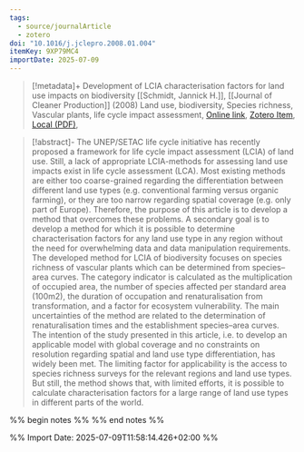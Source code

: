 ```yaml
---
tags:
  - source/journalArticle
  - zotero
doi: "10.1016/j.jclepro.2008.01.004"
itemKey: 9XP79MC4
importDate: 2025-07-09
---
```

>[!metadata]+
> Development of LCIA characterisation factors for land use impacts on biodiversity
> [[Schmidt, Jannick H.]], 
> [[Journal of Cleaner Production]] (2008)
> Land use, biodiversity, Species richness, Vascular plants, life cycle impact assessment, 
> [Online link](https://www.sciencedirect.com/science/article/pii/S0959652608000139), [Zotero Item](zotero://select/library/items/9XP79MC4), [Local (PDF)](file://C:/Users/aburg/Documents/references/zotero/storage/YVVZ8HR6/Schmidt2008_DevelopmentLCIAa.pdf), 

>[!abstract]-
>The UNEP/SETAC life cycle initiative has recently proposed a framework for life cycle impact assessment (LCIA) of land use. Still, a lack of appropriate LCIA-methods for assessing land use impacts exist in life cycle assessment (LCA). Most existing methods are either too coarse-grained regarding the differentiation between different land use types (e.g. conventional farming versus organic farming), or they are too narrow regarding spatial coverage (e.g. only part of Europe). Therefore, the purpose of this article is to develop a method that overcomes these problems. A secondary goal is to develop a method for which it is possible to determine characterisation factors for any land use type in any region without the need for overwhelming data and data manipulation requirements. The developed method for LCIA of biodiversity focuses on species richness of vascular plants which can be determined from species–area curves. The category indicator is calculated as the multiplication of occupied area, the number of species affected per standard area (100m2), the duration of occupation and renaturalisation from transformation, and a factor for ecosystem vulnerability. The main uncertainties of the method are related to the determination of renaturalisation times and the establishment species–area curves. The intention of the study presented in this article, i.e. to develop an applicable model with global coverage and no constraints on resolution regarding spatial and land use type differentiation, has widely been met. The limiting factor for applicability is the access to species richness surveys for the relevant regions and land use types. But still, the method shows that, with limited efforts, it is possible to calculate characterisation factors for a large range of land use types in different parts of the world.

%% begin notes %% 
%% end notes %%

%% Import Date: 2025-07-09T11:58:14.426+02:00 %%
